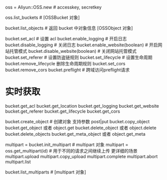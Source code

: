 
oss = Aliyun::OSS.new # accesskey, secretkey

oss.list_buckets # [OSSBucket 对象]

bucket.list_objects # 返回 bucket 中对象信息 [OSSObject 对象]

bucket.set_acl # 设置 acl
bucket.enable_logging # 开启日志
bucket.disable_logging # 关闭日志
bucket.enable_website(boolean) # 开启网站托管模式
bucket.disable_website(boolean) # 关闭网站托管模式
bucket.set_referer # 设置防盗链规则
bucket.set_lifecycle  # 设置生命周期
bucket.remove_lifecycle 删除生命周期规则
bucket.set_cors
bucket.remove_cors
bucket.preflight # 跨域访问preflight请求

# 实时获取
bucket.get_acl
bucket.get_location
bucket.get_logging
bucket.get_website
bucket.get_referer
bucket.get_lifecycle
bucket.get_cors

bucket.create_object # 创建对象 支持参数 post|put
bucket.copy_object
bucket.get_object 或者 object.get
bucket.delete_object  或者 object.delete
bucket.delete_objects
bucket.get_meta_object 或者 object.get_meta

multipart = bucket.init_multipart # multipart 对象
multipart = oss.get_multipart(id) # 用于不同的请求之间继续上传  更详细的场景
multipart.upload
multipart.copy_upload
multipart.complete
multipart.abort
multipart.list

bucket.list_multiparts # [multipart 对象]

